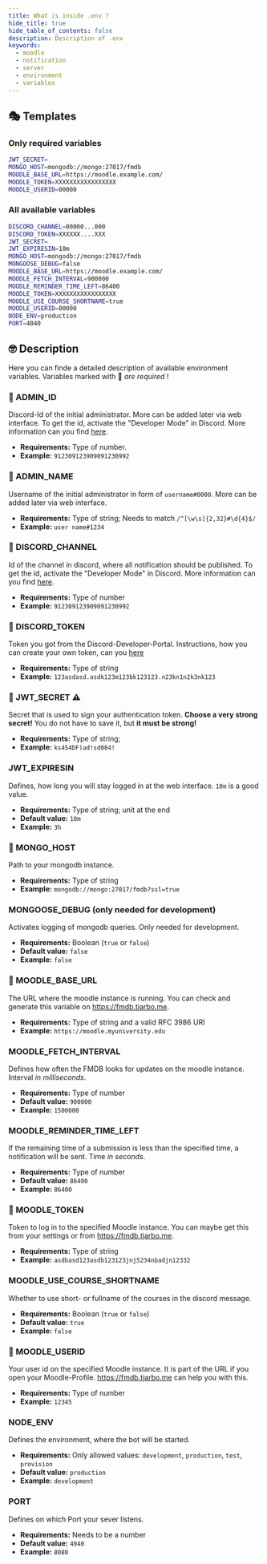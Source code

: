 ```yaml
---
title: What is inside .env ?
hide_title: true
hide_table_of_contents: false
description: Description of .env
keywords:
  - moodle
  - notification
  - server
  - environment
  - variables
---
```

## 🎭 Templates

### Only required variables

```bash
JWT_SECRET=
MONGO_HOST=mongodb://mongo:27017/fmdb
MOODLE_BASE_URL=https://moodle.example.com/
MOODLE_TOKEN=XXXXXXXXXXXXXXXXX
MOODLE_USERID=00000
```

### All available variables

```bash
DISCORD_CHANNEL=00000...000
DISCORD_TOKEN=XXXXXX....XXX
JWT_SECRET=
JWT_EXPIRESIN=10m
MONGO_HOST=mongodb://mongo:27017/fmdb
MONGOOSE_DEBUG=false
MOODLE_BASE_URL=https://moodle.example.com/
MOODLE_FETCH_INTERVAL=900000
MOODLE_REMINDER_TIME_LEFT=86400
MOODLE_TOKEN=XXXXXXXXXXXXXXXXX
MOODLE_USE_COURSE_SHORTNAME=true
MOODLE_USERID=00000
NODE_ENV=production
PORT=4040
```

## 🤓 Description

Here you can finde a detailed description of available environment variables. Variables marked with 🔴 *are required* !

### 🔴 ADMIN_ID

Discord-Id of the initial administrator. More can be added later via web interface. To get the id, activate the "Developer Mode" in Discord. More information can you find [here](https://support.discord.com/hc/en-us/articles/206346498-Where-can-I-find-my-User-Server-Message-ID-).

* **Requirements:** Type of number. 
* **Example:** `912309123909091230992`

### 🔴 ADMIN_NAME

Username of the initial administrator in form of `username#0000`. More can be added later via web interface.

* **Requirements:** Type of string; Needs to match `/^[\w\s]{2,32}#\d{4}$/`
* **Example:** `user name#1234`

### 🔴 DISCORD_CHANNEL

Id of the channel in discord, where all notification should be published. To get the id, activate the "Developer Mode" in Discord. More information can you find [here](https://support.discord.com/hc/en-us/articles/206346498-Where-can-I-find-my-User-Server-Message-ID-).

* **Requirements:** Type of number
* **Example:** `912309123909091230992`

### 🔴 DISCORD_TOKEN

Token you got from the Discord-Developer-Portal. Instructions, how you can create your own token, can you [here](setup-preparation#-create-a-new-discord-bot)

* **Requirements:** Type of string
* **Example:** `123asdasd.asdk123m123bk123123.n23kn1n2k3nk123`

### 🔴 JWT_SECRET :warning:

Secret that is used to sign your authentication token. **Choose a very strong secret!** You do not have to save it, but **it must be strong!**

* **Requirements:** Type of string;
* **Example:** `ks454DF)ad!sd084!`

### JWT_EXPIRESIN

Defines, how long you will stay logged in at the web interface. `10m` is a good value.

* **Requirements:** Type of string; unit at the end
* **Default value:** `10m`
* **Example:** `3h`

### 🔴 MONGO_HOST

Path to your mongodb instance.

* **Requirements:** Type of string
* **Example:** `mongodb://mongo:27017/fmdb?ssl=true`

### MONGOOSE_DEBUG (only needed for development)

Activates logging of mongodb queries. Only needed for development.

* **Requirements:** Boolean (`true` or `false`)
* **Default value:** `false`
* **Example:** `false`

### 🔴 MOODLE_BASE_URL

The URL where the moodle instance is running. You can check and generate this variable on https://fmdb.tjarbo.me.

* **Requirements:** Type of string and a valid RFC 3986 URI
* **Example:** `https://moodle.myuniversity.edu`

### MOODLE_FETCH_INTERVAL

Defines how often the FMDB looks for updates on the moodle instance. Interval *in milliseconds*.

* **Requirements:** Type of number
* **Default value:** `900000`
* **Example:** `1500000`

### MOODLE_REMINDER_TIME_LEFT

If the remaining time of a submission is less than the specified time, a notification will be sent. Time *in seconds*.

* **Requirements:** Type of number
* **Default value:** `86400`
* **Example:** `86400`

### 🔴 MOODLE_TOKEN

Token to log in to the specified Moodle instance. You can maybe get this from your settings or from https://fmdb.tjarbo.me.

* **Requirements:** Type of string
* **Example:** `asdbasd123asdb123123jnj5234nbadjn12332`

### MOODLE_USE_COURSE_SHORTNAME

Whether to use short- or fullname of the courses in the discord message.

* **Requirements:** Boolean (`true` or `false`)
* **Default value:** `true`
* **Example:** `false`

### 🔴 MOODLE_USERID

Your user id on the specified Moodle instance. It is part of the URL if you open your Moodle-Profile. https://fmdb.tjarbo.me can help you with this.

* **Requirements:** Type of number
* **Example:** `12345`

### NODE_ENV

Defines the environment, where the bot will be started.

* **Requirements:** Only allowed values: `development`, `production`, `test`, `provision`
* **Default value:** `production`
* **Example:** `development`

### PORT

Defines on which Port your sever listens.

* **Requirements:** Needs to be a number
* **Default value:** `4040`
* **Example:** `8080`
